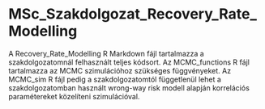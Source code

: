 # MSc_Szakdolgozat_Recovery_Rate_Modelling

A Recovery_Rate_Modelling R Markdown fájl tartalmazza a szakdolgozatomnál felhasznált teljes kódsort.
Az MCMC_functions R fájl tartalmazza az MCMC szimulációhoz szükséges függvényeket.
Az MCMC_sim R fájl pedig a szakdolgozatomtól függetlenül lehet a szakdolgozatomban használt wrong-way risk modell alapján korrelációs paramétereket közelíteni szimulációval.
